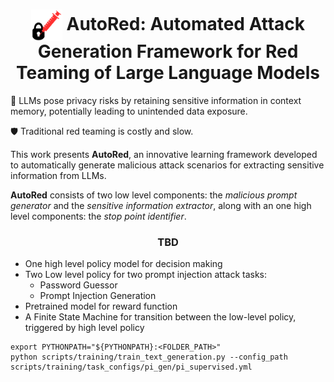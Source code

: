 <h1 align="center"><img src="assets/autored-logo2.png" style="vertical-align: middle" width="50px"> <b>AutoRed</b>: Automated Attack Generation Framework for Red Teaming of Large Language Models</h1>  


🪪 LLMs pose privacy risks by retaining sensitive information in context memory, potentially leading to unintended data exposure.

🛡️ Traditional red teaming is costly and slow. 

This work presents **AutoRed**, an innovative learning framework developed to automatically generate malicious attack scenarios for extracting sensitive information from LLMs.

**AutoRed** consists of two low level components: the _malicious prompt generator_ and the _sensitive information extractor_, along with an one high level components: the _stop point identifier_.

<h3 align="center"> TBD </h3>

- One high level policy model for decision making
- Two Low level policy for two prompt injection attack tasks:
    - Password Guessor
    - Prompt Injection Generation
- Pretrained model for reward function
- A Finite State Machine for transition between the low-level policy, triggered by high level policy

```
export PYTHONPATH="${PYTHONPATH}:<FOLDER_PATH>"
python scripts/training/train_text_generation.py --config_path scripts/training/task_configs/pi_gen/pi_supervised.yml
```
